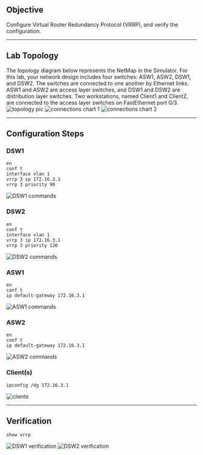 ## Objective
Configure Virtual Router Redundancy Protocol (VRRP), and verify the configuration.

---

## Lab Topology
The topology diagram below represents the NetMap in the Simulator. For this lab, your network design includes four switches: ASW1, ASW2, DSW1, and DSW2. The switches are connected to one another by Ethernet links. ASW1 and ASW2 are access layer switches, and DSW1 and DSW2 are distribution layer switches. Two workstations, named Client1 and Client2, are connected to the access layer switches on FastEthernet port 0/3.
![topology pic](https://github.com/nickbruggen90/Boson-Network-Labs/blob/main/Images/Screenshot%202025-05-22%20114019.png)
![connections chart 1](https://github.com/nickbruggen90/Boson-Network-Labs/blob/main/Images/Screenshot%202025-05-22%20114054.png)
![connections chart 2](https://github.com/nickbruggen90/Boson-Network-Labs/blob/main/Images/Screenshot%202025-05-22%20114110.png)

---

## Configuration Steps
### DSW1
```cisco
en
conf t
interface vlan 1
vrrp 3 ip 172.16.3.1
vrrp 3 priority 90
```
![DSW1 commands](https://github.com/nickbruggen90/Boson-Network-Labs/blob/main/Images/Screenshot%202025-05-22%20114412.png)

### DSW2
```cisco
en
conf t
interface vlan 1
vrrp 3 ip 172.16.3.1
vrrp 3 priority 120
```
![DSW2 commands](https://github.com/nickbruggen90/Boson-Network-Labs/blob/main/Images/Screenshot%202025-05-22%20114424.png)

### ASW1
```cisco
en
conf t
ip default-gateway 172.16.3.1
```
![ASW1 commands](https://github.com/nickbruggen90/Boson-Network-Labs/blob/main/Images/Screenshot%202025-05-22%20114433.png)

### ASW2
```cisco
en
conf t
ip default-gateway 172.16.3.1
```
![ASW2 commands](https://github.com/nickbruggen90/Boson-Network-Labs/blob/main/Images/Screenshot%202025-05-22%20114443.png)

### Client(s)
```cisco
ipconfig /dg 172.16.3.1
```
![clients](https://github.com/nickbruggen90/Boson-Network-Labs/blob/main/Images/Screenshot%202025-05-22%20114450.png)

---

## Verification
```cisco
show vrrp
```
![DSW1 verification](https://github.com/nickbruggen90/Boson-Network-Labs/blob/main/Images/Screenshot%202025-05-22%20115306.png)
![DSW2 verification](https://github.com/nickbruggen90/Boson-Network-Labs/blob/main/Images/Screenshot%202025-05-22%20115328.png)
